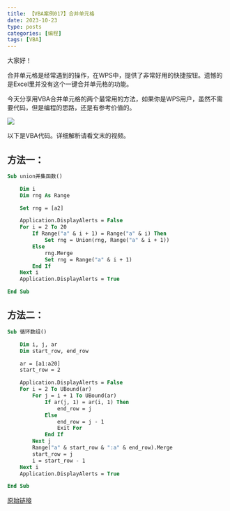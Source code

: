 ```yaml
---
title: 【VBA案例017】合并单元格
date: 2023-10-23
type: posts
categories: [编程]
tags: [VBA]
---
```

大家好！

合并单元格是经常遇到的操作，在WPS中，提供了非常好用的快捷按钮。遗憾的是Excel里并没有这个一键合并单元格的功能。

今天分享用VBA合并单元格的两个最常用的方法，如果你是WPS用户，虽然不需要代码，但是编程的思路，还是有参考价值的。

![](https://img.richfan.site/program/vba/vba案列/【VBA案例017】合并单元格.gif)

以下是VBA代码。详细解析请看文末的视频。

## 方法一：

```vb
Sub union并集函数()

    Dim i
    Dim rng As Range

    Set rng = [a2]

    Application.DisplayAlerts = False
    For i = 2 To 20
        If Range("a" & i + 1) = Range("a" & i) Then
            Set rng = Union(rng, Range("a" & i + 1))
        Else
            rng.Merge
            Set rng = Range("a" & i + 1)
        End If
    Next i
    Application.DisplayAlerts = True

End Sub
```

## 方法二：

```vb
Sub 循环数组()

    Dim i, j, ar
    Dim start_row, end_row

    ar = [a1:a20]
    start_row = 2

    Application.DisplayAlerts = False
    For i = 2 To UBound(ar)
        For j = i + 1 To UBound(ar)
            If ar(j, 1) = ar(i, 1) Then
                end_row = j
            Else
                end_row = j - 1
                Exit For
            End If
        Next j
        Range("a" & start_row & ":a" & end_row).Merge
        start_row = j
        i = start_row - 1
    Next i
    Application.DisplayAlerts = True

End Sub
```

[原始链接](https://mp.weixin.qq.com/s?__biz=MzIyOTc3NzQ2NA==&mid=2247485264&idx=1&sn=6307b2628df616ca9d0e4246b1e32d7a&chksm=e8bcce07dfcb4711cce31a831ada9b655400d1e573b0d8e57c70fcfafbaec6efde3d9bb9a2f8&scene=178&cur_album_id=3115603487041503237#rd)
